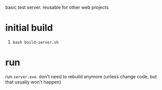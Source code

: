 basic test server. reusable for other web projects

# initial build
1. `bash build-server.sh`

# run
run `server.exe`. don't need to rebuild anymore (unless change code, but that usually won't happen)